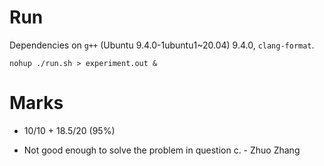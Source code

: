 # Run

Dependencies on `g++` (Ubuntu 9.4.0-1ubuntu1~20.04) 9.4.0, `clang-format`.

```
nohup ./run.sh > experiment.out &
```


# Marks

- 10/10 + 18.5/20 (95%)

- Not good enough to solve the problem in question c. - Zhuo Zhang
